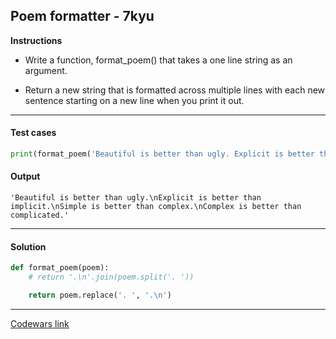 ## Poem formatter - 7kyu

**Instructions**

- Write a function, format_poem() that takes a one line string as an argument.

- Return a new string that is formatted across multiple lines with each new sentence starting on a new line when you print it out.

---

#### Test cases

```python
print(format_poem('Beautiful is better than ugly. Explicit is better than implicit. Simple is better than complex. Complex is better than complicated.'))
```

#### Output
```
'Beautiful is better than ugly.\nExplicit is better than implicit.\nSimple is better than complex.\nComplex is better than complicated.'
```

---

#### Solution

```python
def format_poem(poem):
    # return '.\n'.join(poem.split('. '))

    return poem.replace('. ', '.\n')
```

---

[Codewars link](https://www.codewars.com/kata/585af8f645376cda59000200)
